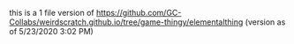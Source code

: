 this is a 1 file version of https://github.com/GC-Collabs/weirdscratch.github.io/tree/game-thingy/elementalthing
(version as of 5/23/2020 3:02 PM)
